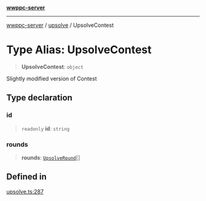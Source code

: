 [**wwppc-server**](../../README.md)

***

[wwppc-server](../../modules.md) / [upsolve](../README.md) / UpsolveContest

# Type Alias: UpsolveContest

> **UpsolveContest**: `object`

Slightly modified version of Contest

## Type declaration

### id

> `readonly` **id**: `string`

### rounds

> **rounds**: [`UpsolveRound`](UpsolveRound.md)[]

## Defined in

[upsolve.ts:287](https://github.com/WWPPC/WWPPC-server/blob/893fab4901e205d136b5570c7c0b518b74b2e9d9/src/upsolve.ts#L287)
